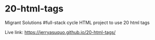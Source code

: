 # 20-html-tags
Migrant Solutions #full-stack cycle HTML project to use 20 html tags

Live link:
https://jerryasuquo.github.io/20-html-tags/
